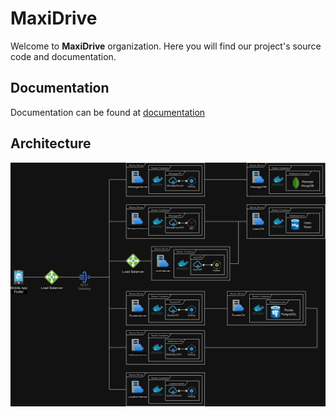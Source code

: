 # MaxiDrive

Welcome to **MaxiDrive** organization. Here you will find our project's source code and documentation.

## Documentation

Documentation can be found at [documentation](https://github.com/MaxiDrive/Docs)

## Architecture

![infrastructure](https://github.com/MaxiDrive/Docs/blob/main/Assets/Architecture/ArchitectureMaxiDrive.png)
